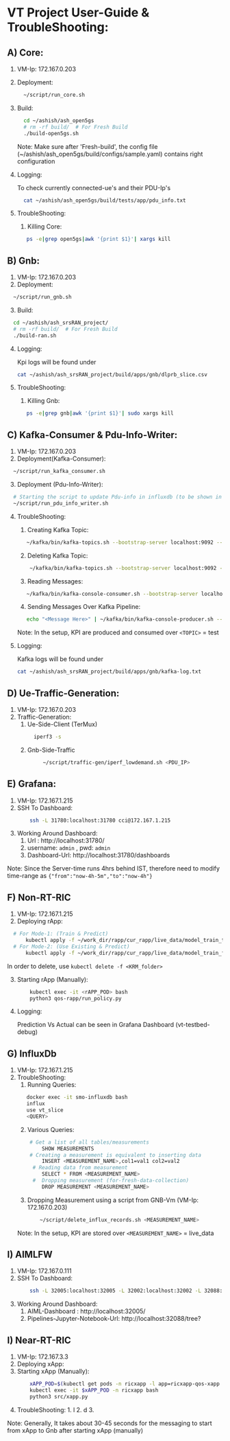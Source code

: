# VT Project User-Guide & TroubleShooting:
## A) Core:
1. VM-Ip: 172.167.0.203
2. Deployment:
    ```bash
      ~/script/run_core.sh
    ```
3. Build:
    ```bash
      cd ~/ashish/ash_open5gs
      # rm -rf build/  # For Fresh Build
      ./build-open5gs.sh
    ```
    Note: Make sure after 'Fresh-build', the config file (~/ashish/ash_open5gs/build/configs/sample.yaml) contains right configuration

4. Logging:
    
    To check currently connected-ue's and their PDU-Ip's
    ```bash
      cat ~/ashish/ash_open5gs/build/tests/app/pdu_info.txt
    ```
5. TroubleShooting:
    1. Killing Core:
     ```bash
        ps -e|grep open5gs|awk '{print $1}'| xargs kill
     ```

   
## B) Gnb:
1. VM-Ip: 172.167.0.203
2. Deployment:
  ```bash
    ~/script/run_gnb.sh
  ```
3. Build:
  ```bash
    cd ~/ashish/ash_srsRAN_project/
    # rm -rf build/  # For Fresh Build
    ./build-ran.sh
  ```

4. Logging:

    Kpi logs will be found under
    ```bash
    cat ~/ashish/ash_srsRAN_project/build/apps/gnb/dlprb_slice.csv
    ```
5. TroubleShooting:
    1. Killing Gnb:
     ```bash
        ps -e|grep gnb|awk '{print $1}'| sudo xargs kill
     ```

## C) Kafka-Consumer & Pdu-Info-Writer:
1. VM-Ip: 172.167.0.203
2. Deployment(Kafka-Consumer):
  ```bash
    ~/script/run_kafka_consumer.sh
  ```
3. Deployment (Pdu-Info-Writer):
  ```bash
    # Starting the script to update Pdu-info in influxdb (to be shown in Grafana)
    ~/script/run_pdu_info_writer.sh
  ```
4. TroubleShooting:
    1. Creating Kafka Topic:
     ```bash
        ~/kafka/bin/kafka-topics.sh --bootstrap-server localhost:9092 --create --topic <TOPIC>
     ```
    2. Deleting Kafka Topic:
    ```bash
        ~/kafka/bin/kafka-topics.sh --bootstrap-server localhost:9092 --delete --topic <TOPIC>
     ```
    3. Reading Messages:
     ```bash
        ~/kafka/bin/kafka-console-consumer.sh --bootstrap-server localhost:9092 --topic <TOPIC> --from-beginning
     ```
    4. Sending Messages Over Kafka Pipeline:
     ```bash
        echo "<Message Here>" | ~/kafka/bin/kafka-console-producer.sh --bootstrap-server localhost:9092 --topic <TOPIC>
     ```
     Note: In the setup, KPI are produced and consumed over `<TOPIC>` = test
 
4. Logging:

    Kafka logs will be found under
    ```bash
    cat ~/ashish/ash_srsRAN_project/build/apps/gnb/kafka-log.txt
    ```

## D) Ue-Traffic-Generation:
1. VM-Ip: 172.167.0.203
2. Traffic-Generation:
    1. Ue-Side-Client (TerMux) 
          ```bash
            iperf3 -s
          ```
    2. Gnb-Side-Traffic
        ```bash
             ~/script/traffic-gen/iperf_lowdemand.sh <PDU_IP>
          ```
## E) Grafana:
1. VM-Ip: 172.167.1.215
2. SSH To Dashboard:
    ```bash
        ssh -L 31780:localhost:31780 cci@172.167.1.215
    ```
3. Working Around Dashboard:
    1. Url : http://localhost:31780/
    2. username: `admin` , pwd: `admin` 
    3. Dashboard-Url: http://localhost:31780/dashboards

Note: Since the Server-time runs 4hrs behind IST, therefore need to modify time-range as `{"from":"now-4h-5m","to":"now-4h"}`

## F) Non-RT-RIC 
1. VM-Ip: 172.167.1.215
2. Deploying rApp:
  ```bash
    # For Mode-1: (Train & Predict)
        kubectl apply -f ~/work_dir/rapp/cur_rapp/live_data/model_train_true/.
    # For Mode-2: (Use Existing & Predict)
        kubectl apply -f ~/work_dir/rapp/cur_rapp/live_data/model_train_false/.
  ```
  In order to delete, use `kubectl delete -f <KRM_folder>`
  
3. Starting rApp (Manually):
    ```bash
        kubectl exec -it <rAPP_POD> bash
        python3 qos-rapp/run_policy.py
    ```
 
4. Logging:

    Prediction Vs Actual can be seen in Grafana Dashboard (vt-testbed-debug)
    
## G) InfluxDb 
1. VM-Ip: 172.167.1.215
2. TroubleShooting:
    1. Running Queries:
     ```bash
        docker exec -it smo-influxdb bash
        influx
        use vt_slice
        <QUERY>
     ```
    2. Various Queries:
    ```bash
        # Get a list of all tables/measurements
            SHOW MEASUREMENTS
        # Creating a measurement is equivalent to inserting data
            INSERT <MEASUREMENT_NAME>,col1=val1 col2=val2
         # Reading data from measurement
            SELECT * FROM <MEASUREMENT_NAME>
         #  Dropping measurement (for-fresh-data-collection)
            DROP MEASUREMENT <MEASUREMENT_NAME>
     ```
   3. Dropping Measurement using a script from GNB-Vm (VM-Ip: 172.167.0.203)
        ```bash
            ~/script/delete_influx_records.sh <MEASUREMENT_NAME>
        ```
     Note: In the setup, KPI are stored over `<MEASUREMENT_NAME>` = live_data
     
## I) AIMLFW 
1. VM-Ip: 172.167.0.111
2. SSH To Dashboard:
    ```bash
        ssh -L 32005:localhost:32005 -L 32002:localhost:32002 -L 32088:localhost:32088 cci@172.167.0.111
    ```
3. Working Around Dashboard:
    1. AIML-Dashboard : http://localhost:32005/
    2. Pipelines-Jupyter-Notebook-Url: http://localhost:32088/tree?



## I) Near-RT-RIC 
1. VM-Ip: 172.167.3.3
2. Deploying xApp:
3. Starting xApp (Manually):
    ```bash
        xAPP_POD=$(kubectl get pods -n ricxapp -l app=ricxapp-qos-xapp -o jsonpath='{.items[*].metadata.name}')
        kubectl exec -it $xAPP_POD -n ricxapp bash
        python3 src/xapp.py
    ```
4. TroubleShooting:
        1. l
        2. d
        3. 

Note: Generally, It takes about 30-45 seconds for the messaging to start from xApp to Gnb after starting xApp (manually)

